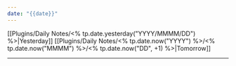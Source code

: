 ```yaml
---
date: "{{date}}"
---
```


[[Plugins/Daily Notes/<% tp.date.yesterday("YYYY/MMMM/DD") %>|Yesterday]] [[Plugins/Daily Notes/<% tp.date.now("YYYY") %>/<% tp.date.now("MMMM") %>/<% tp.date.now("DD", +1) %>|Tomorrow]]

---

